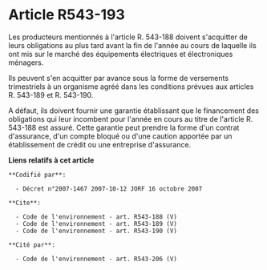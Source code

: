 # Article R543-193

Les producteurs mentionnés à l'article R. 543-188 doivent s'acquitter de leurs obligations au plus tard avant la fin de
l'année au cours de laquelle ils ont mis sur le marché des équipements électriques et électroniques ménagers.

Ils peuvent s'en acquitter par avance sous la forme de versements trimestriels à un organisme agréé dans les conditions
prévues aux articles R. 543-189 et R. 543-190.

A défaut, ils doivent fournir une garantie établissant que le financement des obligations qui leur incombent pour l'année en
cours au titre de l'article R. 543-188 est assuré. Cette garantie peut prendre la forme d'un contrat d'assurance, d'un compte
bloqué ou d'une caution apportée par un établissement de crédit ou une entreprise d'assurance.

**Liens relatifs à cet article**

	**Codifié par**:

	  - Décret n°2007-1467 2007-10-12 JORF 16 octobre 2007

	**Cite**:

	  - Code de l'environnement - art. R543-188 (V)
	  - Code de l'environnement - art. R543-189 (V)
	  - Code de l'environnement - art. R543-190 (V)

	**Cité par**:

	  - Code de l'environnement - art. R543-206 (V)
